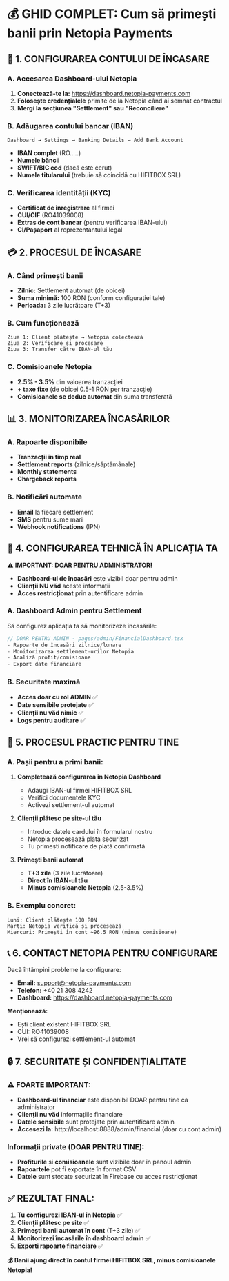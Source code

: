 # 💰 GHID COMPLET: Cum să primești banii prin Netopia Payments

## 🏦 1. CONFIGURAREA CONTULUI DE ÎNCASARE

### A. Accesarea Dashboard-ului Netopia

1. **Conectează-te la:** https://dashboard.netopia-payments.com
2. **Folosește credențialele** primite de la Netopia când ai semnat contractul
3. **Mergi la secțiunea "Settlement" sau "Reconciliere"**

### B. Adăugarea contului bancar (IBAN)

```
Dashboard → Settings → Banking Details → Add Bank Account
```

- **IBAN complet** (RO.....)
- **Numele băncii**
- **SWIFT/BIC cod** (dacă este cerut)
- **Numele titularului** (trebuie să coincidă cu HIFITBOX SRL)

### C. Verificarea identității (KYC)

- **Certificat de înregistrare** al firmei
- **CUI/CIF** (RO41039008)
- **Extras de cont bancar** (pentru verificarea IBAN-ului)
- **CI/Pașaport** al reprezentantului legal

## 💳 2. PROCESUL DE ÎNCASARE

### A. Când primești banii

- **Zilnic:** Settlement automat (de obicei)
- **Suma minimă:** 100 RON (conform configurației tale)
- **Perioada:** 3 zile lucrătoare (T+3)

### B. Cum funcționează

```
Ziua 1: Client plătește → Netopia colectează
Ziua 2: Verificare și procesare
Ziua 3: Transfer către IBAN-ul tău
```

### C. Comisioanele Netopia

- **2.5% - 3.5%** din valoarea tranzacției
- **+ taxe fixe** (de obicei 0.5-1 RON per tranzacție)
- **Comisioanele se deduc automat** din suma transferată

## 📊 3. MONITORIZAREA ÎNCASĂRILOR

### A. Rapoarte disponibile

- **Tranzacții in timp real**
- **Settlement reports** (zilnice/săptămânale)
- **Monthly statements**
- **Chargeback reports**

### B. Notificări automate

- **Email** la fiecare settlement
- **SMS** pentru sume mari
- **Webhook notifications** (IPN)

## 🔧 4. CONFIGURAREA TEHNICĂ ÎN APLICAȚIA TA

⚠️ **IMPORTANT: DOAR PENTRU ADMINISTRATOR!**

- **Dashboard-ul de încasări** este vizibil doar pentru admin
- **Clienții NU văd** aceste informații
- **Acces restricționat** prin autentificare admin

### A. Dashboard Admin pentru Settlement

Să configurez aplicația ta să monitorizeze încasările:

```typescript
// DOAR PENTRU ADMIN - pages/admin/FinancialDashboard.tsx
- Rapoarte de încasări zilnice/lunare
- Monitorizarea settlement-urilor Netopia
- Analiză profit/comisioane
- Export date financiare
```

### B. Securitate maximă

- **Acces doar cu rol ADMIN** ✅
- **Date sensibile protejate** ✅
- **Clienții nu văd nimic** ✅
- **Logs pentru auditare** ✅

## 💼 5. PROCESUL PRACTIC PENTRU TINE

### A. Pașii pentru a primi banii:

1. **Completează configurarea în Netopia Dashboard**

   - Adaugi IBAN-ul firmei HIFITBOX SRL
   - Verifici documentele KYC
   - Activezi settlement-ul automat

2. **Clienții plătesc pe site-ul tău**

   - Introduc datele cardului în formularul nostru
   - Netopia procesează plata securizat
   - Tu primești notificare de plată confirmată

3. **Primești banii automat**
   - **T+3 zile** (3 zile lucrătoare)
   - **Direct în IBAN-ul tău**
   - **Minus comisioanele Netopia** (2.5-3.5%)

### B. Exemplu concret:

```
Luni: Client plătește 100 RON
Marți: Netopia verifică și procesează
Miercuri: Primești în cont ~96.5 RON (minus comisioane)
```

## 📞 6. CONTACT NETOPIA PENTRU CONFIGURARE

Dacă întâmpini probleme la configurare:

- **Email:** support@netopia-payments.com
- **Telefon:** +40 21 308 4242
- **Dashboard:** https://dashboard.netopia-payments.com

**Menționează:**

- Ești client existent HIFITBOX SRL
- CUI: RO41039008
- Vrei să configurezi settlement-ul automat

## 🔒 7. SECURITATE ȘI CONFIDENȚIALITATE

### ⚠️ FOARTE IMPORTANT:

- **Dashboard-ul financiar** este disponibil DOAR pentru tine ca administrator
- **Clienții nu văd** informațiile financiare
- **Datele sensibile** sunt protejate prin autentificare admin
- **Accesezi la:** http://localhost:8888/admin/financial (doar cu cont admin)

### Informații private (DOAR PENTRU TINE):

- **Profiturile** și **comisioanele** sunt vizibile doar în panoul admin
- **Rapoartele** pot fi exportate în format CSV
- **Datele** sunt stocate securizat în Firebase cu acces restricționat

## ✅ REZULTAT FINAL:

1. **Tu configurezi IBAN-ul în Netopia** ✅
2. **Clienții plătesc pe site** ✅
3. **Primești banii automat în cont** (T+3 zile) ✅
4. **Monitorizezi încasările în dashboard admin** ✅
5. **Exporti rapoarte financiare** ✅

**💰 Banii ajung direct în contul firmei HIFITBOX SRL, minus comisioanele Netopia!**
